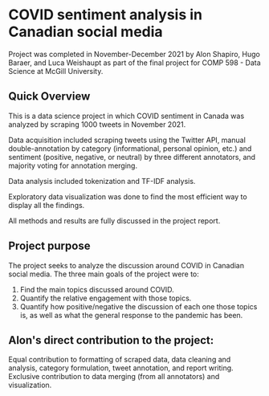 # COVID sentiment analysis in Canadian social media

Project was completed in November-December 2021 by Alon Shapiro, Hugo Baraer, and Luca Weishaupt as part of the final project for COMP 598 - Data Science at McGill University.

## Quick Overview

This is a data science project in which COVID sentiment in Canada was analyzed by scraping 1000 tweets in November 2021.

Data acquisition included scraping tweets using the Twitter API, manual double-annotation by category (informational, personal opinion, etc.) and sentiment (positive, negative, or neutral) by three different annotators, and majority voting for annotation merging.

Data analysis included tokenization and TF-IDF analysis.

Exploratory data visualization was done to find the most efficient way to display all the findings.

All methods and results are fully discussed in the project report.


## Project purpose

The project seeks to analyze the discussion around COVID in Canadian social media.
The three main goals of the project were to:

1. Find the main topics discussed around COVID.
2. Quantify the relative engagement with those topics.
3. Quantify how positive/negative the discussion of each one those topics is, as well as what the general response to the pandemic has been.


## Alon's direct contribution to the project:
Equal contribution to formatting of scraped data, data cleaning and analysis, category formulation, tweet annotation, and report writing.
Exclusive contribution to data merging (from all annotators) and visualization.
